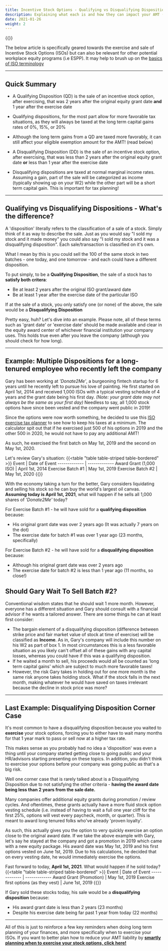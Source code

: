 ```yaml
---
title: Incentive Stock Options - Qualifying vs Disqualifying Dispositions
description: Explaining what each is and how they can impact your AMT (and regular taxes too!)
date: 2021-01-26
weight: 2
---
```

{{<disclaimer>}}

The below article is specifically geared towards the exercise and sale of Incentive Stock Options (ISOs) but can also be relevant for other potential workplace equity programs (i.e ESPP). It may help to brush up on the [basics of ISO terminology](/articles/incentive-stock-option-iso-basics)

---------
Quick Summary
---

- A Qualifying Disposition (QD) is the sale of an incentive stock option, after exercising, that was 2 years after the original equity grant date **and** 1 year after the exercise date
- Qualifying dispositions, for the most part allow for more favorable tax situations, as they will always be taxed at the long term capital gains rates of 0%, 15%, or 20%
- Although the long term gains from a QD are taxed more favorably, it can still affect your eligible exemption amount for the AMT! (read below)


- A Disqualifying Disposition (DD) is the sale of an incentive stock option, after exercising, that was less than 2 years after the original equity grant date **or** less than 1 year after the exercise date
- Disqualifying dispositions are taxed at normal marginal income rates. Assuming a gain, part of the sale will be categorized as income (typically showing up on your W2) while the other part will be a short term capital gain. This is important for tax planning!
<!-- - Regardless of whichever disposition a sale takes, you will need to fill out a Disposition Survey if you are no longer employed at the company of which you own ISO (as they won't know if you sold or not!)-->
------------------

Qualifying vs Disqualifying Dispositions - What's the difference?
---

A 'disposition' literally refers to the classification of a sale of a stock. Simply think of it as way to describe the sale. Just as you would say "I sold my stock and it made money" you could also say "I sold my stock and it was a disqualifying disposition". Each sale/transaction is classified on it's own. 

What I mean by this is you could sell the 100 of the same stock in two batches - one today, and one tomorrow - and each could have a different disposition.

To put simply, to be a **Qualifying Disposition**, the sale of a stock has to **satisfy both critera**:
- Be at least 2 years after the original ISO grant/award date
- Be at least 1 year after the exercise date of the particular ISO

If at the sale of a stock, you only satisfy one (or none) of the above, the sale would be a **Disqualifying Disposition**

Pretty easy, huh? Let's dive into an example. Please note, all of these terms such as 'grant date' or 'exercise date' should be made available and clear in the equity award center of whichever financial institution your company uses. This holds true even after you leave the company (although you should check for how long).

------------------

Example: Multiple Dispositions for a long-tenured employee who recently left the company
---
Gary has been working at *'Donate2Me'*, a burgeoning fintech startup for 6 years until he recently left to pursue his love of painting. He first started on April 1st, 2014 and received 1,000 ISOs with a typical vesting schedule of 4 years and the grant date being his first day. *(Note: your grant date may not always be the same as your first day)* Needless to say, all 1,000 stock options have since been vested and the company went public in 2019!

Since the options were now worth something, he decided to use this [ISO exercise tax planner](/iso-tax-planner) to see how to keep his taxes at a minimum. The calculator spit out that if he exercised just 500 of his options in 2019 and the other 500 in 2020, he would not have to pay any additional AMT! 

As such, he exercised the first batch on May 1st, 2019 and the second on May 1st, 2020.

Let's review Gary's situation:
{{<table "table table-striped table-bordered" >}}
  Event | Date of Event
  ------------- | -------------
 Award Grant (1,000 ISO) | April 1st, 2014
 Exercise Batch #1 | May 1st, 2019
 Exercise Batch #2 | May 1st, 2020
{{</table>}}

With the economy taking a turn for the better, Gary considers liquidating and selling his stock so he can buy the world's largest oil canvas. **Assuming today is April 1st, 2021**, what will happen if he sells all 1,000 shares of *'Donate2Me'* today?

For Exercise Batch #1 - he will have sold for a **qualifying disposition** because:
- His original grant date was over 2 years ago (It was actually 7 years on the dot)
- The exercise date for batch #1 was over 1 year ago (23 months, specifically)

For Exercise Batch #2 - he will have sold for a **disqualifying disposition** because:
- Although his original grant date was over 2 years ago
- The exercise date for batch #2 is less than 1 year ago (11 months, so close!)

Should Gary Wait To Sell Batch #2?
---
Conventional wisdom states that he should wait 1 more month. However, everyone has a different situation and Gary should consult with a financial advisor if he wants a tailored answer. There are some things he can at least first consider:
- The bargain element of a disqualifying disposition (difference between strike price and fair market value of stock at time of exercise) will be classified as **Income**. As in, Gary's company will include this number on his W2 as part of box 1<!--after he fills out a Disposition Survey-->. In most circumstances this is a less favorable situation as you likely can't offset all of these gains with any capital losses, whereas you could have if this was a qualifying disposition.
- If he waited a month to sell, his proceeds would all be counted as 'long term capital gains' which are subject to much more favorable taxes!
- However, the risk Gary takes in holding out for one more month is the same risk anyone takes holding stock. What if the stock falls in the next month, making whatever he would have saved on taxes irrelevant because the decline in stock price was more?

------------------

Last Example: Disqualifying Disposition Corner Case
---
It's most common to have a disqualifying disposition because you waited to **exercise** your stock options, forcing you to either have to wait many months for that 1 year mark to pass or sell now at a higher tax rate. 

This makes sense as you probably had no idea a 'disposition' was even a thing until your company started getting close to going public and your HR/advisors starting presenting on these topics. In addition, you didn't think to exercise your options before your company was going public as that's a big risk.

Well one corner case that is rarely talked about is a Disqualifying Disposition due to not satisfying the other criteria - **having the award date being less than 2 years from the sale date.**

Many companies offer additional equity grants during promotion / review cycles. And oftentimes, these grants actually have a more fluid stock option vesting schedule (i.e. instead of having to wait a full one year cliff for the first 25%, options will vest every paycheck, month, or quarter). This is meant to award long tenured folks who've already 'proven loyalty'.

As such, this actually gives you the option to very quickly exercise an option close to the original award date. If we take the above example with Gary, let's say he stayed at the company and got a promotion in 2019 which came with a new equity package. His award date was May 1st, 2019 and his first options vested on June 1st, 2019. Due to his calculations, he decided that on every vesting date, he would immediately exercise the options. 

Fast forward to today, **April 1st, 2021**. What would happen if he sold today?
{{<table "table table-striped table-bordered" >}}
  Event | Date of Event
  ------------- | -------------
 Award Grant (Promotion) | May 1st, 2019
 Exercise first options (as they vest) | June 1st, 2019
{{</table>}}

If Gary sold these stocks today, his sale would be a **disqualifying disposition** because:
- His award grant date is less than 2 years (23 months)
- Despite his exercise date being far past 1 year from today (22 months)

------------------

All of this is just to reinforce a few key reminders when doing long term planning of your finances, and more specifically when to exercise your ISOs. If you want to better plan how to reduce your AMT liability by **[smartly planning when to exercise your stock options, click here!](/iso-tax-planner)**
